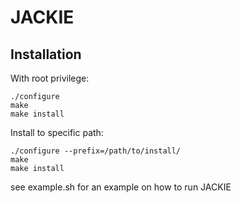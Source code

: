 # JACKIE

## Installation

With root privilege:

```
./configure
make
make install
```

Install to specific path:

```
./configure --prefix=/path/to/install/
make
make install
```

see example.sh for an example on how to run JACKIE
